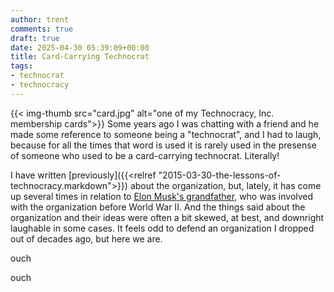 ```yaml
---
author: trent
comments: true
draft: true
date: 2025-04-30 05:39:09+00:00
title: Card-Carrying Technocrat
tags:
- technocrat
- technocracy
---
```

 
{{< img-thumb src="card.jpg" alt="one of my Technocracy, Inc. membership cards">}} Some years ago I was chatting with a friend and he made some reference to someone being a "technocrat", and I had to laugh, because for all the times that word is used it is rarely used in the presense of someone who used to be a card-carrying technocrat.  Literally!
 
I have written [previously]({{<relref "2015-03-30-the-lessons-of-technocracy.markdown">}}) about the organization, but, lately, it has come up several times in relation to [Elon Musk's grandfather](https://en.wikipedia.org/wiki/Joshua_N._Haldeman), who was involved with the organization before World War II.  And the things said about the organization and their ideas were often a bit skewed, at best, and downright laughable in some cases.  It feels odd to defend an organization I dropped out of decades ago, but here we are.



ouch

ouch
